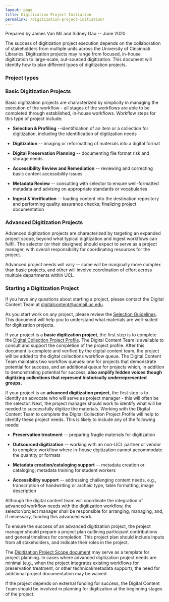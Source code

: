 ```yaml
---
layout: page
title: Digitization Project Initiation
permalink: /digitization-project-initiation/
---
```


Prepared by James Van Mil and Sidney Gao -- June 2020

The success of digitization project execution depends on the
collaboration of stakeholders from multiple units across the University
of Cincinnati Libraries. Digitization projects may range from focused,
in-house digitization to large-scale, out-sourced digitization. This
document will identify how to plan different types of digitization
projects.

### **Project types**

### Basic Digitization Projects

Basic digitization projects are characterized by simplicity in managing
the execution of the workflow - all stages of the workflows are able to
be completed through established, in-house workflows. Workflow steps for
this type of project include:

-   **Selection & Profiling** --identification of an item or a
    collection for digitization, including the identification of
    digitization needs

-   **Digitization** -- imaging or reformatting of materials into a
    digital format

-   **Digital Preservation Planning** -- documenting file format risk
    and storage needs

-   **Accessibility Review and Remediation** -- reviewing and correcting basic content
    accessibility issues

-   **Metadata Review** -- consulting with selector to ensure
    well-formatted metadata and advising on appropriate standards or
    vocabularies

-   **Ingest & Verification** -- loading content into the destination
    repository and performing quality assurance checks; finalizing
    project documentation

### Advanced Digitization Projects

Advanced digitization projects are characterized by targeting an
expanded project scope, beyond what typical digitization and ingest
workflows can fulfil. The selector (or their designee) should expect to
serve as a project manager, with overall responsibility for coordinating
resources for the project.

Advanced project needs will vary -- some will be marginally more complex
than basic projects, and other will involve coordination of effort
across multiple departments within UCL.  

### **Starting a Digitization Project**

If you have any questions about starting a project, please contact the
Digital Content Team at <digitalcontent@ucmail.uc.edu>.

As you start work on any project, please review the [Selection
Guidelines](https://uclibs.github.io/digitization-workflow/digitization-selection-guidelines/). This document will help you to
understand what materials are well-suited for digitization projects.

If your project is a **basic digitization project**, the first step is
to complete the [Digital Collection Project Profile](https://uclibs.github.io/digitization-workflow/digitization-project-profile/).
The Digital Content Team is available to consult and support
the completion of the project profile. After this document is complete
and verified by the digital content team, the project will be added to
the digital collections workflow queue. The Digital Content Team
maintains two workflow queues: one for projects that demonstrate
potential for success, and an additional queue for projects which, in
addition to demonstrating potential for success, **also** **amplify
hidden voices though digitizing collections that represent historically
underrepresented groups.**

If your project is an **advanced digitization project**, the first step
is to identify an advocate who will serve as project manager - this will
often be the selector. Next, the project manager should work to identify
what will be needed to successfully digitize the materials. Working with
the Digital Content Team to complete the Digital Collection Project
Profile will help to identify these project needs. This is likely to
include any of the following needs:

-   **Preservation treatment** -- preparing fragile materials for
    digitization

-   **Outsourced digitization** -- working with an non-UCL partner or
    vendor to complete workflow where in-house digitization cannot
    accommodate the quantity or formats

-   **Metadata creation/cataloging support** -- metadata creation or
    cataloging; metadata training for student workers

-   **Accessibility support** -- addressing challenging content needs,
    e.g., transcription of handwriting or archaic type, table
    formatting, image description

Although the digital content team will coordinate the integration of
advanced workflow needs with the digitization workflow, the
selector/project manager shall be responsible for arranging, managing,
and, if necessary, funding this advanced work.

To ensure the success of an advanced digitization project, the project
manager should prepare a project plan outlining participant
contributions and general timelines for completion. This project plan
should include inputs from all stakeholders, and indicate their roles in
the project.

The [Digitization Project Scope document](https://uclibs.github.io/digitization-workflow/assets/digitization-project-scope-template.docx) may serve
as a template for project planning. In cases where advanced digitization
project needs are minimal (e.g., when the project integrates existing
workflows for preservation treatment, or other technical/metadata
support), the need for additional project documentation may be waived.

If the project depends on external funding for success, the Digital
Content Team should be involved in planning for digitization at the
beginning stages of the project.
